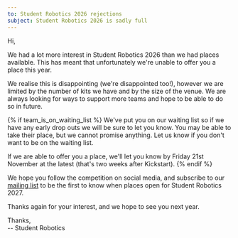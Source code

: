 ```yaml
---
to: Student Robotics 2026 rejections
subject: Student Robotics 2026 is sadly full
---
```

Hi,

We had a lot more interest in Student Robotics 2026 than we had places
available. This has meant that unfortunately we're unable to offer you a place
this year.

We realise this is disappointing (we're disappointed too!), however we are
limited by the number of kits we have and by the size of the venue. We are
always looking for ways to support more teams and hope to be able to do so in
future.

{% if team_is_on_waiting_list %}
We've put you on our waiting list so if we have any early drop outs we will be
sure to let you know. You may be able to take their place, but we cannot promise
anything. Let us know if you don't want to be on the waiting list.

If we are able to offer you a place, we'll let you know by Friday 21st November
at the latest (that's two weeks after Kickstart).
{% endif %}

We hope you follow the competition on social media, and subscribe to our
[mailing list](https://studentrobotics.org/compete/) to be the first to know
when places open for Student Robotics 2027.

Thanks again for your interest, and we hope to see you next year.

Thanks,\
-- Student Robotics
